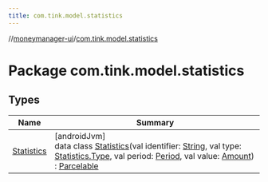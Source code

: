 ```yaml
---
title: com.tink.model.statistics
---
```

//[moneymanager-ui](../../index.html)/[com.tink.model.statistics](index.html)



# Package com.tink.model.statistics



## Types


| Name | Summary |
|---|---|
| [Statistics](-statistics/index.html) | [androidJvm]<br>data class [Statistics](-statistics/index.html)(val identifier: [String](https://kotlinlang.org/api/latest/jvm/stdlib/kotlin/-string/index.html), val type: [Statistics.Type](-statistics/-type/index.html), val period: [Period](../com.tink.model.time/-period/index.html), val value: [Amount](../com.tink.model.misc/-amount/index.html)) : [Parcelable](https://developer.android.com/reference/kotlin/android/os/Parcelable.html) |

